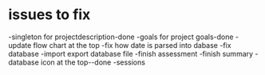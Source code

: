 # issues to fix

-singleton for projectdescription-done
-goals for project goals-done
-update flow chart at the top
-fix how date is parsed into dabase
-fix database
-import export database file
-finish assessment
-finish summary
-database icon at the top--done
-sessions